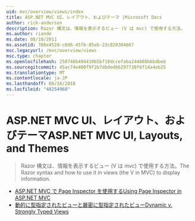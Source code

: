 ```yaml
---
uid: mvc/overview/views/index
title: ASP.NET MVC UI、レイアウト、およびテーマ |Microsoft Docs
author: rick-anderson
description: Razor 構文は、情報を表示するビュー (V は mvc) で使用する方法。
ms.author: riande
ms.date: 08/10/2011
ms.assetid: 786e452d-c0d6-45fb-85eb-22c820304667
msc.legacyurl: /mvc/overview/views
msc.type: chapter
ms.openlocfilehash: 258746b494410b5bf10dccefaba244088b6bdbeb
ms.sourcegitcommit: 45ac74e400f9f2b7dbded66297730f6f14a4eb25
ms.translationtype: MT
ms.contentlocale: ja-JP
ms.lasthandoff: 08/16/2018
ms.locfileid: "48254968"
---
```

<a name="aspnet-mvc-ui-layouts-and-themes"></a><span data-ttu-id="5eff9-103">ASP.NET MVC UI、レイアウト、およびテーマ</span><span class="sxs-lookup"><span data-stu-id="5eff9-103">ASP.NET MVC UI, Layouts, and Themes</span></span>
====================
> <span data-ttu-id="5eff9-104">Razor 構文は、情報を表示するビュー (V は mvc) で使用する方法。</span><span class="sxs-lookup"><span data-stu-id="5eff9-104">The Razor syntax and how to use it in views (the V in MVC) to display information.</span></span>


- [<span data-ttu-id="5eff9-105">ASP.NET MVC で Page Inspector を使用する</span><span class="sxs-lookup"><span data-stu-id="5eff9-105">Using Page Inspector in ASP.NET MVC</span></span>](using-page-inspector-in-aspnet-mvc.md)
- [<span data-ttu-id="5eff9-106">動的に型指定されたビューと厳密に型指定されたビュー</span><span class="sxs-lookup"><span data-stu-id="5eff9-106">Dynamic v. Strongly Typed Views</span></span>](dynamic-v-strongly-typed-views.md)
